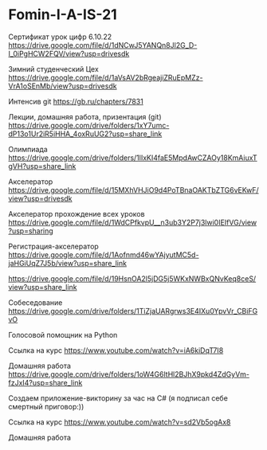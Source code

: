 # Fomin-I-A-IS-21
Сертификат урок цифр 6.10.22
https://drive.google.com/file/d/1dNCwJ5YANQn8Jl2G_D-I_0iPgHCW2FQV/view?usp=drivesdk

Зимний студенческий Цех
https://drive.google.com/file/d/1aVsAV2bRgeajiZRuEpMZz-VrA1oSEnMb/view?usp=drivesdk 

Интенсив git
https://gb.ru/chapters/7831 

Лекции, домашняя работа, призентация (git)
https://drive.google.com/drive/folders/1xY7umc-dP13o1Ur2iR5iHHA_4oxRuUG2?usp=share_link

Олимпиада 
https://drive.google.com/drive/folders/1lIxKI4faE5MpdAwCZAOy18KmAiuxTgVH?usp=share_link

Акселератор
https://drive.google.com/file/d/15MXhVHJiO9d4PoTBnaOAKTbZTG6vEKwF/view?usp=drivesdk

Акселератор прохождение всех уроков 
https://drive.google.com/file/d/1WdCPfkvpU__n3ub3Y2P7j3lwi0IEIfVG/view?usp=sharing

Регистрация-акселератор 
https://drive.google.com/file/d/1Aofnmd46wYAjyutMC5d-jaHGiUqZ7J5b/view?usp=share_link

https://drive.google.com/file/d/19HsnOA2l5jDG5j5WKxNWBxQNvKeq8ceS/view?usp=share_link

Собеседование
https://drive.google.com/drive/folders/1TiZjaUARgrws3E4IXu0YpvVr_CBiFGvO

Голосовой помощник на Python

Ссылка на курс 
https://www.youtube.com/watch?v=iA6kiDqT7I8


Домашняя работа
https://drive.google.com/drive/folders/1oW4G6ltHl2BJhX9pkd4ZdGyVm-fzJxI4?usp=share_link

Создаем приложение-викторину за час на C# (я подписал себе смертный приговор:))

Ссылка на курс 
https://www.youtube.com/watch?v=sd2Vb5ogAx8

Домашняя работа

